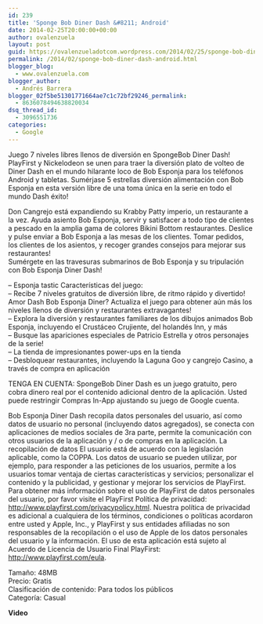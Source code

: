 ```yaml
---
id: 239
title: 'Sponge Bob Diner Dash &#8211; Android'
date: 2014-02-25T20:00:00+00:00
author: ovalenzuela
layout: post
guid: https://ovalenzueladotcom.wordpress.com/2014/02/25/sponge-bob-diner-dash-android
permalink: /2014/02/sponge-bob-diner-dash-android.html
blogger_blog:
  - www.ovalenzuela.com
blogger_author:
  - Andrés Barrera
blogger_02f5be51301771664ae7c1c72bf29246_permalink:
  - 8636078494638820034
dsq_thread_id:
  - 3096551736
categories:
  - Google
---
```

Juego 7 niveles libres llenos de diversión en SpongeBob Diner Dash! PlayFirst y Nickelodeon se unen para traer la diversión plato de volteo de Diner Dash en el mundo hilarante loco de Bob Esponja para los teléfonos Android y tabletas. Sumérjase 5 estrellas diversión alimentación con Bob Esponja en esta versión libre de una toma única en la serie en todo el mundo Dash éxito!

Don Cangrejo está expandiendo su Krabby Patty imperio, un restaurante a la vez. Ayuda asiento Bob Esponja, servir y satisfacer a todo tipo de clientes a pescado en la amplia gama de colores Bikini Bottom restaurantes. Deslice y pulse enviar a Bob Esponja a las mesas de los clientes. Tomar pedidos, los clientes de los asientos, y recoger grandes consejos para mejorar sus restaurantes!  
Sumérgete en las travesuras submarinos de Bob Esponja y su tripulación con Bob Esponja Diner Dash!

&#8211; Esponja tastic Características del juego:  
&#8211; Recibe 7 niveles gratuitos de diversión libre, de ritmo rápido y divertido! Amor Dash Bob Esponja Diner? Actualiza el juego para obtener aún más los niveles llenos de diversión y restaurantes extravagantes!  
&#8211; Explora la diversión y restaurantes familiares de los dibujos animados Bob Esponja, incluyendo el Crustáceo Crujiente, del holandés Inn, y más  
&#8211; Busque las apariciones especiales de Patricio Estrella y otros personajes de la serie!  
&#8211; La tienda de impresionantes power-ups en la tienda  
&#8211; Desbloquear restaurantes, incluyendo la Laguna Goo y cangrejo Casino, a través de compra en aplicación

TENGA EN CUENTA: SpongeBob Diner Dash es un juego gratuito, pero cobra dinero real por el contenido adicional dentro de la aplicación. Usted puede restringir Compras In-App ajustando su juego de Google cuenta.

Bob Esponja Diner Dash recopila datos personales del usuario, así como datos de usuario no personal (incluyendo datos agregados), se conecta con aplicaciones de medios sociales de 3ra parte, permite la comunicación con otros usuarios de la aplicación y / o de compras en la aplicación. La recopilación de datos El usuario está de acuerdo con la legislación aplicable, como la COPPA. Los datos de usuario se pueden utilizar, por ejemplo, para responder a las peticiones de los usuarios, permite a los usuarios tomar ventaja de ciertas características y servicios; personalizar el contenido y la publicidad, y gestionar y mejorar los servicios de PlayFirst. Para obtener más información sobre el uso de PlayFirst de datos personales del usuario, por favor visite el PlayFirst Política de privacidad: http://www.playfirst.com/privacypolicy.html. Nuestra política de privacidad es adicional a cualquiera de los términos, condiciones o políticas acordaron entre usted y Apple, Inc., y PlayFirst y sus entidades afiliadas no son responsables de la recopilación o el uso de Apple de los datos personales del usuario y la información. El uso de esta aplicación está sujeto al Acuerdo de Licencia de Usuario Final PlayFirst: http://www.playfirst.com/eula.

Tamaño: 48MB  
Precio: Gratis  
Clasificación de contenido: Para todos los públicos  
Categoría: Casual

**Video**